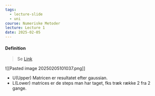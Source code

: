 ```yaml
---
tags:
  - lecture-slide
  - uni
course: Numeriske Metoder
lecture: Lecture 1
date: 2025-02-05
---
```


#### Definition
> Se [Link](https://www.geeksforgeeks.org/l-u-decomposition-system-linear-equations/?ref=gcse_outind)

![[Pasted image 20250205101037.png]]

* U(Upper) Matricen er resultatet efter gaussian.
* L(Lower) matrices er de steps man har taget, fks træk række 2 fra 2 gange.
